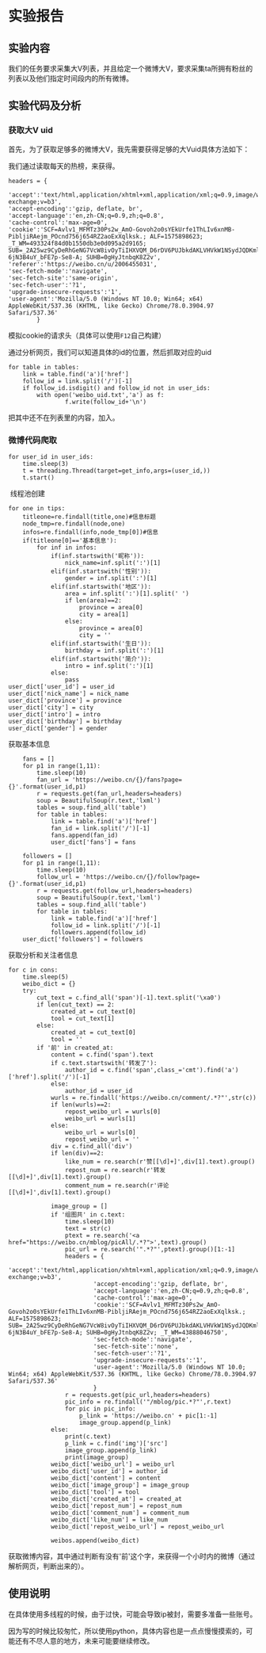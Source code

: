 # 实验报告

## 实验内容

我们的任务要求采集大V列表，并且给定一个微博大V，要求采集ta所拥有粉丝的列表以及他们指定时间段内的所有微博。

## 实验代码及分析

### 获取大V uid

首先，为了获取足够多的微博大V，我先需要获得足够的大Vuid具体方法如下：

我们通过读取每天的热榜，来获得。

    headers = {
            'accept':'text/html,application/xhtml+xml,application/xml;q=0.9,image/webp,image/apng,*/*;q=0.8,application/signed-exchange;v=b3',
    'accept-encoding':'gzip, deflate, br',
    'accept-language':'en,zh-CN;q=0.9,zh;q=0.8',
    'cache-control':'max-age=0',
    'cookie':'SCF=Avlv1_MFMTz30Ps2w_AmO-Govoh2o0sYEkUrfe1ThLIv6xnMB-PibljiRAejm_POcnd756j654RZ2aoExXqlksk.; ALF=1575898623; _T_WM=493324f84d0b1550db3e0d095a2d9165; SUB=_2A25wz9CyDeRhGeNG7VcW8ivOyTiIHXVQM_D6rDV6PUJbkdAKLVHVkW1NSydJQDKmlDb-6jN3B4uY_bFE7p-Se8-A; SUHB=0gHyJtnbqK8Z2v',
    'referer':'https://weibo.cn/u/2006455031',
    'sec-fetch-mode':'navigate',
    'sec-fetch-site':'same-origin',
    'sec-fetch-user':'?1',
    'upgrade-insecure-requests':'1',
    'user-agent':'Mozilla/5.0 (Windows NT 10.0; Win64; x64) AppleWebKit/537.36 (KHTML, like Gecko) Chrome/78.0.3904.97 Safari/537.36'
            }
模拟cookie的请求头（具体可以使用`F12`自己构建）

通过分析网页，我们可以知道具体的id的位置，然后抓取对应的uid

    for table in tables:
        link = table.find('a')['href']
        follow_id = link.split('/')[-1]
        if follow_id.isdigit() and follow_id not in user_ids:
            with open('weibo_uid.txt','a') as f:
                    f.write(follow_id+'\n')
把其中还不在列表里的内容，加入。

### 微博代码爬取

    for user_id in user_ids:
        time.sleep(3)
        t = threading.Thread(target=get_info,args=(user_id,))
        t.start()

​       线程池创建



    for one in tips:
        titleone=re.findall(title,one)#信息标题
        node_tmp=re.findall(node,one)
        infos=re.findall(info,node_tmp[0])#信息
        if(titleone[0]=='基本信息'):
            for inf in infos:
                if(inf.startswith('昵称')):
                    nick_name=inf.split(':')[1]
                elif(inf.startswith('性别')):
                    gender = inf.split(':')[1]
                elif(inf.startswith('地区')):
                    area = inf.split(':')[1].split(' ')
                    if len(area)==2:
                        province = area[0]
                        city = area[1]
                    else:
                        province = area[0]
                        city = ''
                elif(inf.startswith('生日')):
                    birthday = inf.split(':')[1]
                elif(inf.startswith('简介')):
                    intro = inf.split(':')[1]
                else:
                    pass
    user_dict['user_id'] = user_id
    user_dict['nick_name'] = nick_name
    user_dict['province'] = province
    user_dict['city'] = city
    user_dict['intro'] = intro
    user_dict['birthday'] = birthday
    user_dict['gender'] = gender
获取基本信息

        fans = []
        for p1 in range(1,11):
            time.sleep(10)
            fan_url = 'https://weibo.cn/{}/fans?page={}'.format(user_id,p1)
            r = requests.get(fan_url,headers=headers)
            soup = BeautifulSoup(r.text,'lxml')
            tables = soup.find_all('table')
            for table in tables:
                link = table.find('a')['href']
                fan_id = link.split('/')[-1]
                fans.append(fan_id)
                user_dict['fans'] = fans
    
        followers = []
        for p1 in range(1,11):
            time.sleep(10)
            follow_url = 'https://weibo.cn/{}/follow?page={}'.format(user_id,p1)
            r = requests.get(follow_url,headers=headers)
            soup = BeautifulSoup(r.text,'lxml')
            tables = soup.find_all('table')
            for table in tables:
                link = table.find('a')['href']
                follow_id = link.split('/')[-1]
                followers.append(follow_id)
        user_dict['followers'] = followers
获取分析和关注者信息



    for c in cons:
        time.sleep(5)
        weibo_dict = {}
        try:
            cut_text = c.find_all('span')[-1].text.split('\xa0')
            if len(cut_text) == 2:
                created_at = cut_text[0]
                tool = cut_text[1]
            else:
                created_at = cut_text[0]
                tool = ''
            if '前' in created_at:
                content = c.find('span').text
                if c.text.startswith('转发了'):
                    author_id = c.find('span',class_='cmt').find('a')['href'].split('/')[-1]
                else:
                    author_id = user_id
                wurls = re.findall('https://weibo.cn/comment/.*?"',str(c))
                if len(wurls)==2:
                    repost_weibo_url = wurls[0]
                    weibo_url = wurls[1]
                else:
                    weibo_url = wurls[0]
                    repost_weibo_url = ''
                div = c.find_all('div')
                if len(div)==2:
                    like_num = re.search(r'赞[[\d]+]',div[1].text).group()
                    repost_num = re.search(r'转发[[\d]+]',div[1].text).group()
                    comment_num = re.search(r'评论[[\d]+]',div[1].text).group()
                
                image_group = []
                if '组图共' in c.text:
                    time.sleep(10)
                    text = str(c)
                    ptext = re.search('<a href="https://weibo.cn/mblog/picAll/.*?">',text).group()
                    pic_url = re.search('".*?"',ptext).group()[1:-1]
                    headers = {
                            'accept':'text/html,application/xhtml+xml,application/xml;q=0.9,image/webp,image/apng,*/*;q=0.8,application/signed-exchange;v=b3',
                            'accept-encoding':'gzip, deflate, br',
                            'accept-language':'en,zh-CN;q=0.9,zh;q=0.8',
                            'cache-control':'max-age=0',
                            'cookie':'SCF=Avlv1_MFMTz30Ps2w_AmO-Govoh2o0sYEkUrfe1ThLIv6xnMB-PibljiRAejm_POcnd756j654RZ2aoExXqlksk.; ALF=1575898623; SUB=_2A25wz9CyDeRhGeNG7VcW8ivOyTiIHXVQM_D6rDV6PUJbkdAKLVHVkW1NSydJQDKmlDb-6jN3B4uY_bFE7p-Se8-A; SUHB=0gHyJtnbqK8Z2v; _T_WM=43888046750',
                            'sec-fetch-mode':'navigate',
                            'sec-fetch-site':'none',
                            'sec-fetch-user':'?1',
                            'upgrade-insecure-requests':'1',
                            'user-agent':'Mozilla/5.0 (Windows NT 10.0; Win64; x64) AppleWebKit/537.36 (KHTML, like Gecko) Chrome/78.0.3904.97 Safari/537.36'
                            }
                    r = requests.get(pic_url,headers=headers)
                    pic_info = re.findall('"/mblog/pic.*?"',r.text)
                    for pic in pic_info:
                        p_link = 'https://weibo.cn' + pic[1:-1]
                        image_group.append(p_link)
                else:
                    print(c.text)
                    p_link = c.find('img')['src']
                    image_group.append(p_link)
                    print(image_group)
                weibo_dict['weibo_url'] = weibo_url
                weibo_dict['user_id'] = author_id
                weibo_dict['content'] = content
                weibo_dict['image_group'] = image_group
                weibo_dict['tool'] = tool
                weibo_dict['created_at'] = created_at
                weibo_dict['repost_num'] = repost_num
                weibo_dict['comment_num'] = comment_num
                weibo_dict['like_num'] = like_num
                weibo_dict['repost_weibo_url'] = repost_weibo_url
                    
                weibos.append(weibo_dict)
获取微博内容，其中通过判断有没有'前'这个字，来获得一个小时内的微博（通过解析网页，判断出来的）。

## 使用说明

在具体使用多线程的时候，由于过快，可能会导致ip被封，需要多准备一些账号。

因为写的时候比较匆忙，所以使用python，具体内容也是一点点慢慢摸索的，可能还有不尽人意的地方，未来可能要继续修改。

